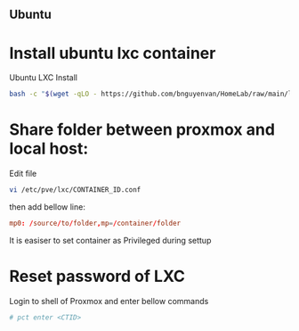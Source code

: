 Ubuntu
--------

# Install ubuntu lxc container

Ubuntu LXC Install

```bash
bash -c "$(wget -qLO - https://github.com/bnguyenvan/HomeLab/raw/main/lxc/ubuntu.sh)"
```

# Share folder between proxmox and local host:
Edit file
```bash
vi /etc/pve/lxc/CONTAINER_ID.conf
```
then add bellow line:
```conf
mp0: /source/to/folder,mp=/container/folder
```
It is easiser to set container as Privileged during settup

# Reset password of LXC
Login to shell of Proxmox and enter bellow commands
```bash
# pct enter <CTID>
```
